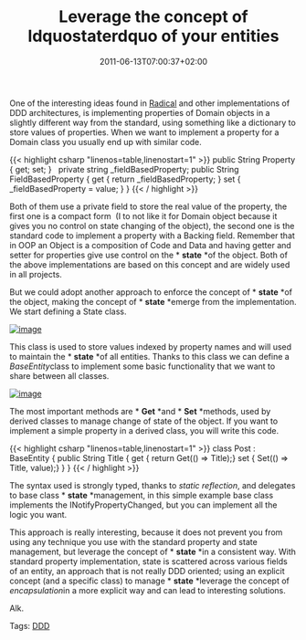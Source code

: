 ﻿---
title: "Leverage the concept of ldquostaterdquo of your entities"
description: ""
date: 2011-06-13T07:00:37+02:00
draft: false
tags: [Architecture,DDD,OOP]
categories: [Domain Driven Design]
---
One of the interesting ideas found in [Radical](http://radical.codeplex.com/) and other implementations of DDD architectures, is implementing properties of Domain objects in a slightly different way from the standard, using something like a dictionary to store values of properties. When we want to implement a property for a Domain class you usually end up with similar code.

{{< highlight csharp "linenos=table,linenostart=1" >}}
public String Property { get; set; }
 
private string _fieldBasedProperty;
public String FieldBasedProperty
{
get { return _fieldBasedProperty; }
set { _fieldBasedProperty = value; }
}
{{< / highlight >}}

Both of them use a private field to store the real value of the property, the first one is a compact form  (I to not like it for Domain object because it gives you no control on state changing of the object), the second one is the standard code to implement a property with a Backing field. Remember that in OOP an Object is a composition of Code and Data and having getter and setter for properties give use control on the * **state** *of the object. Both of the above implementations are based on this concept and are widely used in all projects.

But we could adopt another approach to enforce the concept of * **state** *of the object, making the concept of * **state** *emerge from the implementation. We start defining a State class.

[![image](https://www.codewrecks.com/blog/wp-content/uploads/2011/06/image_thumb10.png "image")](https://www.codewrecks.com/blog/wp-content/uploads/2011/06/image10.png)

This class is used to store values indexed by property names and will used to maintain the * **state** *of all entities. Thanks to this class we can define a *BaseEntity*class to implement some basic functionality that we want to share between all classes.

[![image](https://www.codewrecks.com/blog/wp-content/uploads/2011/06/image_thumb11.png "image")](https://www.codewrecks.com/blog/wp-content/uploads/2011/06/image11.png)

The most important methods are * **Get** *and * **Set** *methods, used by derived classes to manage change of state of the object. If you want to implement a simple property in a derived class, you will write this code.

{{< highlight csharp "linenos=table,linenostart=1" >}}
class Post : BaseEntity
{
public String Title
{
get { return Get(() => Title);}
set { Set(() => Title, value);}
}
}
{{< / highlight >}}

The syntax used is strongly typed, thanks to *static reflection*, and delegates to base class * **state** *management, in this simple example base class implements the INotifyPropertyChanged, but you can implement all the logic you want.

This approach is really interesting, because it does not prevent you from using any technique you use with the standard property and state management, but leverage the concept of * **state** *in a consistent way. With standard property implementation, state is scattered across various fields of an entity, an approach that is not really DDD oriented; using an explicit concept (and a specific class) to manage * **state** *leverage the concept of *encapsulation*in a more explicit way and can lead to interesting solutions.

Alk.

Tags: [DDD](http://technorati.com/tag/DDD)
